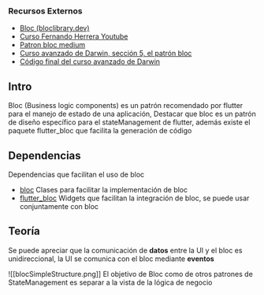 ### Recursos Externos
- [Bloc (bloclibrary.dev)](https://bloclibrary.dev/getting-started/)
- [Curso Fernando Herrera Youtube](https://www.youtube.com/playlist?list=PLCKuOXG0bPi3P1T460Dgh9G_1JVMIeUaX)
- [Patron bloc medium](https://medium.com/flutter-community/using-the-bloc-pattern-for-clean-flutter-apps-theory-and-a-practical-example-b5dcad728a2b)
- [Curso avanzado de Darwin, sección 5, el patrón bloc](https://www.udemy.com/course/flutter-avanzado/learn/lecture/36598490#overview)
- [Código final del curso avanzado de Darwin](https://github.com/darwin-morocho/flutter-avanzado/tree/final/bloc_pattern)

## Intro

Bloc (Business logic components) es un patrón recomendado por flutter para el manejo de estado de una aplicación, Destacar que bloc es un patrón de diseño específico para el stateManagement de flutter, además existe el paquete flutter_bloc que facilita la generación de código
## Dependencias

Dependencias que facilitan el uso de bloc
- [bloc](https://pub.dev/packages/bloc) Clases para facilitar la implementación de bloc
- [flutter_bloc](https://pub.dev/packages/flutter_bloc) Widgets que facilitan la integración de bloc, se puede usar conjuntamente con bloc

## Teoría

Se puede apreciar que la comunicación de **datos** entre la UI y el bloc es unidireccional, la UI se comunica con el bloc mediante **eventos** 

![[blocSimpleStructure.png]]
El objetivo de Bloc como de otros patrones de StateManagement es separar a la vista de la lógica de negocio 





